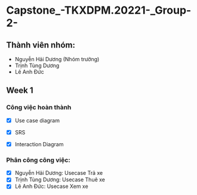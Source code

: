 # Capstone_-TKXDPM.20221-_Group-2-

## Thành viên nhóm:
 - Nguyễn Hải Dương (Nhóm trưởng) 
 - Trịnh Tùng Dương
 - Lê Anh Đức

## Week 1
### Công việc hoàn thành
 - [x] Use case diagram
 - [x] SRS
 - [x] Interaction Diagram
 
    
### Phân công công việc:
 - [x] Nguyễn Hải Dương: Usecase Trả xe
 - [x] Trịnh Tùng Dương: Usecase Thuê xe
 - [x] Lê Anh Đức: Usecase Xem xe  
